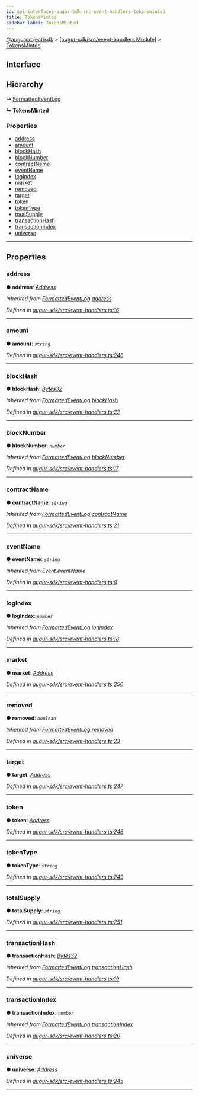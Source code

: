 ```yaml
---
id: api-interfaces-augur-sdk-src-event-handlers-tokensminted
title: TokensMinted
sidebar_label: TokensMinted
---
```


[@augurproject/sdk](api-readme.md) > [[augur-sdk/src/event-handlers Module]](api-modules-augur-sdk-src-event-handlers-module.md) > [TokensMinted](api-interfaces-augur-sdk-src-event-handlers-tokensminted.md)

## Interface

## Hierarchy

↳  [FormattedEventLog](api-interfaces-augur-sdk-src-event-handlers-formattedeventlog.md)

**↳ TokensMinted**

### Properties

* [address](api-interfaces-augur-sdk-src-event-handlers-tokensminted.md#address)
* [amount](api-interfaces-augur-sdk-src-event-handlers-tokensminted.md#amount)
* [blockHash](api-interfaces-augur-sdk-src-event-handlers-tokensminted.md#blockhash)
* [blockNumber](api-interfaces-augur-sdk-src-event-handlers-tokensminted.md#blocknumber)
* [contractName](api-interfaces-augur-sdk-src-event-handlers-tokensminted.md#contractname)
* [eventName](api-interfaces-augur-sdk-src-event-handlers-tokensminted.md#eventname)
* [logIndex](api-interfaces-augur-sdk-src-event-handlers-tokensminted.md#logindex)
* [market](api-interfaces-augur-sdk-src-event-handlers-tokensminted.md#market)
* [removed](api-interfaces-augur-sdk-src-event-handlers-tokensminted.md#removed)
* [target](api-interfaces-augur-sdk-src-event-handlers-tokensminted.md#target)
* [token](api-interfaces-augur-sdk-src-event-handlers-tokensminted.md#token)
* [tokenType](api-interfaces-augur-sdk-src-event-handlers-tokensminted.md#tokentype)
* [totalSupply](api-interfaces-augur-sdk-src-event-handlers-tokensminted.md#totalsupply)
* [transactionHash](api-interfaces-augur-sdk-src-event-handlers-tokensminted.md#transactionhash)
* [transactionIndex](api-interfaces-augur-sdk-src-event-handlers-tokensminted.md#transactionindex)
* [universe](api-interfaces-augur-sdk-src-event-handlers-tokensminted.md#universe)

---

## Properties

<a id="address"></a>

###  address

**● address**: *[Address](api-modules-augur-sdk-src-event-handlers-module.md#address)*

*Inherited from [FormattedEventLog](api-interfaces-augur-sdk-src-event-handlers-formattedeventlog.md).[address](api-interfaces-augur-sdk-src-event-handlers-formattedeventlog.md#address)*

*Defined in [augur-sdk/src/event-handlers.ts:16](https://github.com/AugurProject/augur/blob/1e1466f1d3/packages/augur-sdk/src/event-handlers.ts#L16)*

___
<a id="amount"></a>

###  amount

**● amount**: *`string`*

*Defined in [augur-sdk/src/event-handlers.ts:248](https://github.com/AugurProject/augur/blob/1e1466f1d3/packages/augur-sdk/src/event-handlers.ts#L248)*

___
<a id="blockhash"></a>

###  blockHash

**● blockHash**: *[Bytes32](api-modules-augur-sdk-src-event-handlers-module.md#bytes32)*

*Inherited from [FormattedEventLog](api-interfaces-augur-sdk-src-event-handlers-formattedeventlog.md).[blockHash](api-interfaces-augur-sdk-src-event-handlers-formattedeventlog.md#blockhash)*

*Defined in [augur-sdk/src/event-handlers.ts:22](https://github.com/AugurProject/augur/blob/1e1466f1d3/packages/augur-sdk/src/event-handlers.ts#L22)*

___
<a id="blocknumber"></a>

###  blockNumber

**● blockNumber**: *`number`*

*Inherited from [FormattedEventLog](api-interfaces-augur-sdk-src-event-handlers-formattedeventlog.md).[blockNumber](api-interfaces-augur-sdk-src-event-handlers-formattedeventlog.md#blocknumber)*

*Defined in [augur-sdk/src/event-handlers.ts:17](https://github.com/AugurProject/augur/blob/1e1466f1d3/packages/augur-sdk/src/event-handlers.ts#L17)*

___
<a id="contractname"></a>

###  contractName

**● contractName**: *`string`*

*Inherited from [FormattedEventLog](api-interfaces-augur-sdk-src-event-handlers-formattedeventlog.md).[contractName](api-interfaces-augur-sdk-src-event-handlers-formattedeventlog.md#contractname)*

*Defined in [augur-sdk/src/event-handlers.ts:21](https://github.com/AugurProject/augur/blob/1e1466f1d3/packages/augur-sdk/src/event-handlers.ts#L21)*

___
<a id="eventname"></a>

###  eventName

**● eventName**: *`string`*

*Inherited from [Event](api-interfaces-augur-sdk-src-event-handlers-event.md).[eventName](api-interfaces-augur-sdk-src-event-handlers-event.md#eventname)*

*Defined in [augur-sdk/src/event-handlers.ts:8](https://github.com/AugurProject/augur/blob/1e1466f1d3/packages/augur-sdk/src/event-handlers.ts#L8)*

___
<a id="logindex"></a>

###  logIndex

**● logIndex**: *`number`*

*Inherited from [FormattedEventLog](api-interfaces-augur-sdk-src-event-handlers-formattedeventlog.md).[logIndex](api-interfaces-augur-sdk-src-event-handlers-formattedeventlog.md#logindex)*

*Defined in [augur-sdk/src/event-handlers.ts:18](https://github.com/AugurProject/augur/blob/1e1466f1d3/packages/augur-sdk/src/event-handlers.ts#L18)*

___
<a id="market"></a>

###  market

**● market**: *[Address](api-modules-augur-sdk-src-event-handlers-module.md#address)*

*Defined in [augur-sdk/src/event-handlers.ts:250](https://github.com/AugurProject/augur/blob/1e1466f1d3/packages/augur-sdk/src/event-handlers.ts#L250)*

___
<a id="removed"></a>

###  removed

**● removed**: *`boolean`*

*Inherited from [FormattedEventLog](api-interfaces-augur-sdk-src-event-handlers-formattedeventlog.md).[removed](api-interfaces-augur-sdk-src-event-handlers-formattedeventlog.md#removed)*

*Defined in [augur-sdk/src/event-handlers.ts:23](https://github.com/AugurProject/augur/blob/1e1466f1d3/packages/augur-sdk/src/event-handlers.ts#L23)*

___
<a id="target"></a>

###  target

**● target**: *[Address](api-modules-augur-sdk-src-event-handlers-module.md#address)*

*Defined in [augur-sdk/src/event-handlers.ts:247](https://github.com/AugurProject/augur/blob/1e1466f1d3/packages/augur-sdk/src/event-handlers.ts#L247)*

___
<a id="token"></a>

###  token

**● token**: *[Address](api-modules-augur-sdk-src-event-handlers-module.md#address)*

*Defined in [augur-sdk/src/event-handlers.ts:246](https://github.com/AugurProject/augur/blob/1e1466f1d3/packages/augur-sdk/src/event-handlers.ts#L246)*

___
<a id="tokentype"></a>

###  tokenType

**● tokenType**: *`string`*

*Defined in [augur-sdk/src/event-handlers.ts:249](https://github.com/AugurProject/augur/blob/1e1466f1d3/packages/augur-sdk/src/event-handlers.ts#L249)*

___
<a id="totalsupply"></a>

###  totalSupply

**● totalSupply**: *`string`*

*Defined in [augur-sdk/src/event-handlers.ts:251](https://github.com/AugurProject/augur/blob/1e1466f1d3/packages/augur-sdk/src/event-handlers.ts#L251)*

___
<a id="transactionhash"></a>

###  transactionHash

**● transactionHash**: *[Bytes32](api-modules-augur-sdk-src-event-handlers-module.md#bytes32)*

*Inherited from [FormattedEventLog](api-interfaces-augur-sdk-src-event-handlers-formattedeventlog.md).[transactionHash](api-interfaces-augur-sdk-src-event-handlers-formattedeventlog.md#transactionhash)*

*Defined in [augur-sdk/src/event-handlers.ts:19](https://github.com/AugurProject/augur/blob/1e1466f1d3/packages/augur-sdk/src/event-handlers.ts#L19)*

___
<a id="transactionindex"></a>

###  transactionIndex

**● transactionIndex**: *`number`*

*Inherited from [FormattedEventLog](api-interfaces-augur-sdk-src-event-handlers-formattedeventlog.md).[transactionIndex](api-interfaces-augur-sdk-src-event-handlers-formattedeventlog.md#transactionindex)*

*Defined in [augur-sdk/src/event-handlers.ts:20](https://github.com/AugurProject/augur/blob/1e1466f1d3/packages/augur-sdk/src/event-handlers.ts#L20)*

___
<a id="universe"></a>

###  universe

**● universe**: *[Address](api-modules-augur-sdk-src-event-handlers-module.md#address)*

*Defined in [augur-sdk/src/event-handlers.ts:245](https://github.com/AugurProject/augur/blob/1e1466f1d3/packages/augur-sdk/src/event-handlers.ts#L245)*

___

